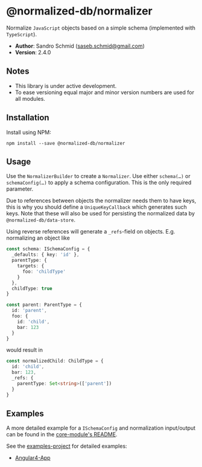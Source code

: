 # @normalized-db/normalizer

Normalize `JavaScript` objects based on a simple schema (implemented with `TypeScript`).

 - **Author**: Sandro Schmid ([saseb.schmid@gmail.com](<mailto:saseb.schmid@gmail.com>))
 - **Version**: 2.4.0

## Notes

 - This library is under active development.
 - To ease versioning equal major and minor version numbers are used for all modules.

## Installation

Install using NPM:

    npm install --save @normalized-db/normalizer

## Usage

Use the `NormalizerBuilder` to create a `Normalizer`. Use either `schema(…)` or `schemaConfig(…)` to apply a 
schema configuration. This is the only required parameter. 

Due to references between objects the normalizer needs them 
to have keys, this is why you should define a `UniqueKeyCallback` which generates such keys. Note that these will also 
be used for persisting the normalized data by `@normalized-db/data-store`.

Using reverse references will generate a `_refs`-field on objects. E.g. normalizing an object like 

```typescript
const schema: ISchemaConfig = {
  _defaults: { key: 'id' },
  parentType: {
    targets: {
      foo: 'childType'
    }
  },
  childType: true
}

const parent: ParentType = { 
  id: 'parent',
  foo: { 
    id: 'child', 
    bar: 123
  }
}
```
 
would result in

```typescript
const normalizedChild: ChildType = { 
  id: 'child', 
  bar: 123, 
  _refs: { 
    parentType: Set<string>(['parent'])
  }
}
```

## Examples

A more detailed example for a `ISchemaConfig` and normalization input/output can be found in the 
[core-module's README](https://github.com/normalized-db/core/blob/master/README.md).

See the [examples-project](https://github.com/normalized-db/examples) for detailed examples:

 - [Angular4-App](https://github.com/normalized-db/examples/tree/master/angular-demo)
